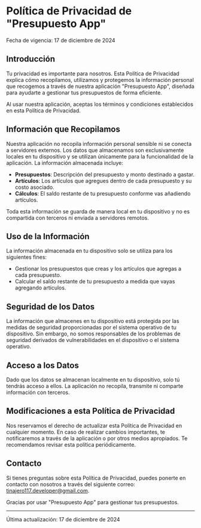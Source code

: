 # Política de Privacidad de "Presupuesto App"

Fecha de vigencia: 17 de diciembre de 2024

## Introducción

Tu privacidad es importante para nosotros. Esta Política de Privacidad explica cómo recopilamos, utilizamos y protegemos la información personal que recogemos a través de nuestra aplicación "Presupuesto App", diseñada para ayudarte a gestionar tus presupuestos de forma eficiente.

Al usar nuestra aplicación, aceptas los términos y condiciones establecidos en esta Política de Privacidad.

## Información que Recopilamos

Nuestra aplicación no recopila información personal sensible ni se conecta a servidores externos. Los datos que almacenamos son exclusivamente locales en tu dispositivo y se utilizan únicamente para la funcionalidad de la aplicación. La información almacenada incluye:

- **Presupuestos**: Descripción del presupuesto y monto destinado a gastar.
- **Artículos**: Los artículos que agregues dentro de cada presupuesto y su costo asociado.
- **Cálculos**: El saldo restante de tu presupuesto conforme vas añadiendo artículos.

Toda esta información se guarda de manera local en tu dispositivo y no es compartida con terceros ni enviada a servidores remotos.

## Uso de la Información

La información almacenada en tu dispositivo solo se utiliza para los siguientes fines:

- Gestionar los presupuestos que creas y los artículos que agregas a cada presupuesto.
- Calcular el saldo restante de tu presupuesto a medida que vayas agregando artículos.

## Seguridad de los Datos

La información que almacenes en tu dispositivo está protegida por las medidas de seguridad proporcionadas por el sistema operativo de tu dispositivo. Sin embargo, no somos responsables de los problemas de seguridad derivados de vulnerabilidades en el dispositivo o el sistema operativo.

## Acceso a los Datos

Dado que los datos se almacenan localmente en tu dispositivo, solo tú tendrás acceso a ellos. La aplicación no recopila, transmite ni comparte información con terceros.

## Modificaciones a esta Política de Privacidad

Nos reservamos el derecho de actualizar esta Política de Privacidad en cualquier momento. En caso de realizar cambios importantes, te notificaremos a través de la aplicación o por otros medios apropiados. Te recomendamos revisar esta política periódicamente.

## Contacto

Si tienes preguntas sobre esta Política de Privacidad, puedes ponerte en contacto con nosotros a través del siguiente correo: <tinajero117.developer@gmail.com>.

Gracias por usar "Presupuesto App" para gestionar tus presupuestos.

---

Última actualización: 17 de diciembre de 2024

